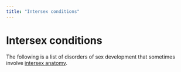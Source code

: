 ```yaml
---
title: "Intersex conditions"
---
```


# Intersex conditions

<p>The following is a list of disorders of sex development that sometimes involve <a href="/faq/what_is_intersex">intersex anatomy</a>.</p>
